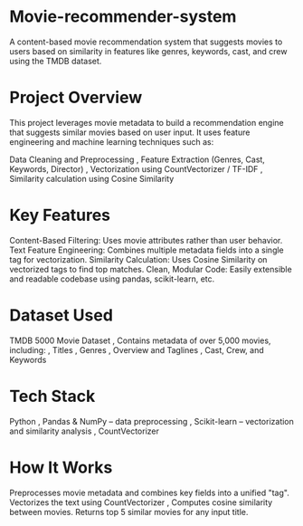 # Movie-recommender-system
A content-based movie recommendation system that suggests movies to users based on similarity in features like genres, keywords, cast, and crew using the TMDB dataset.

# Project Overview
This project leverages movie metadata to build a recommendation engine that suggests similar movies based on user input. It uses feature engineering and machine learning techniques such as:

Data Cleaning and Preprocessing
, Feature Extraction (Genres, Cast, Keywords, Director)
, Vectorization using CountVectorizer / TF-IDF
, Similarity calculation using Cosine Similarity

# Key Features
Content-Based Filtering: Uses movie attributes rather than user behavior.
Text Feature Engineering: Combines multiple metadata fields into a single tag for vectorization.
Similarity Calculation: Uses Cosine Similarity on vectorized tags to find top matches.
Clean, Modular Code: Easily extensible and readable codebase using pandas, scikit-learn, etc.
 
# Dataset Used
TMDB 5000 Movie Dataset
, Contains metadata of over 5,000 movies, including:
, Titles
, Genres
, Overview and Taglines
, Cast, Crew, and Keywords

# Tech Stack
Python
, Pandas & NumPy – data preprocessing
, Scikit-learn – vectorization and similarity analysis
, CountVectorizer 

# How It Works
Preprocesses movie metadata and combines key fields into a unified "tag".
Vectorizes the text using CountVectorizer ,
Computes cosine similarity between movies.
Returns top 5 similar movies for any input title.







